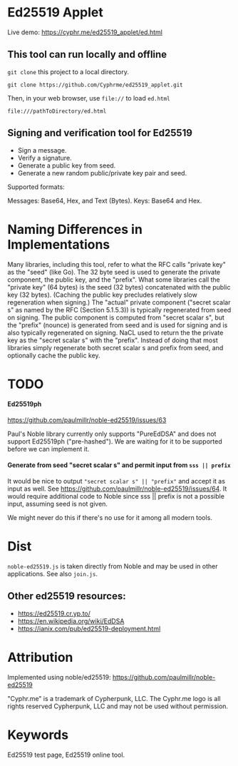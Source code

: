 # Ed25519 Applet

Live demo: https://cyphr.me/ed25519_applet/ed.html

## This tool can run locally and offline

`git clone` this project to a local directory.  

```
git clone https://github.com/Cyphrme/ed25519_applet.git
```


Then, in your web browser, use `file://` to load `ed.html`

```
file:///pathToDirectory/ed.html
```

## Signing and verification tool for Ed25519


- Sign a message.
- Verify a signature.
- Generate a public key from seed.  
- Generate a new random public/private key pair and seed.

Supported formats:

Messages: Base64, Hex, and Text (Bytes).
Keys:     Base64 and Hex.



# Naming Differences in Implementations
Many libraries, including this tool, refer to what the RFC calls "private key" as the "seed" (like Go). The 32 byte seed is used to generate the private component, the public key, and the "prefix".
What some libraries call the "private key" (64 bytes) is the seed (32 bytes) concatenated with the public key (32 bytes). (Caching the public key precludes relatively slow regeneration when signing.)
The "actual" private component ("secret scalar s" as named by the RFC (Section 5.1.5.3)) is typically regenerated from seed on signing. The public component is computed from "secret scalar s", but the "prefix" (nounce) is generated from seed and is used for signing and is also typically regenerated on signing.
NaCL used to return the the private key as the "secret scalar s" with the "prefix". Instead of doing that most libraries simply regenerate both secret scalar s and prefix from seed, and optionally cache the public key.

# TODO
#### Ed25519ph
https://github.com/paulmillr/noble-ed25519/issues/63

Paul's Noble library currently only supports "PureEdDSA" and does not support
Ed25519ph ("pre-hashed").  We are waiting for it to be supported before we can
implement it. 


#### Generate from seed "secret scalar s" and permit input from `sss || prefix`
It would be nice to output `"secret scalar s" || "prefix"` and accept it as
input as well.  See https://github.com/paulmillr/noble-ed25519/issues/64.  It
would require additional code to Noble since sss || prefix is not a possible
input, assuming seed is not given.  

We  might never do this if there's no use for it among all modern tools.  


# Dist
`noble-ed25519.js` is taken directly from Noble and may be used in other
applications. See also `join.js`.

## Other ed25519 resources:

- https://ed25519.cr.yp.to/
- https://en.wikipedia.org/wiki/EdDSA
- https://ianix.com/pub/ed25519-deployment.html


# Attribution
Implemented using noble/ed25519: https://github.com/paulmillr/noble-ed25519

"Cyphr.me" is a trademark of Cypherpunk, LLC. The Cyphr.me logo is all rights
reserved Cypherpunk, LLC and may not be used without permission.

# Keywords
Ed25519 test page, Ed25519 online tool.  



